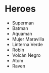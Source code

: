 # Heroes

* Superman
* Batman
* Aquaman
* Mujer Maravilla
* Linterna Verde
* Robin
* Volcán Negro
* Atom
* Raven
